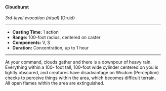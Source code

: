 #### Cloudburst
*3rd-level evocation* *(ritual)* (Druid)
___
- **Casting Time:** 1 action
- **Range:** 100-foot radius, centered on caster
- **Components:** V, S
- **Duration:** Concentration, up to 1 hour
---
At your command, clouds gather and there is a
downpour of heavy rain. Everything within a 100-
foot tall, 100-foot wide cylinder centered on you is
lightly obscured, and creatures have disadvantage
on Wisdom (Perception) checks to perceive things
within the area, which becomes difficult terrain. All
open flames within the area are extinguished.
